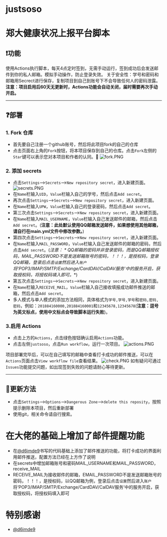 # justsoso
# 郑大健康状况上报平台脚本

## ❗功能
使用Actions执行脚本，每天4点定时签到，无需手动运行，签到成功后会发送邮件到你的私人邮箱。模拟手动操作，防止登录失效。
关于安全性：学号和密码和邮箱用Secrect进行保存，复制项目到自己到账号下不会导致任何人的密码泄露。
**注意：项目启用后60天无更新时，Actions功能会自动关闭，届时需要再次手动开启。**

---
## ❓部署
### 1. Fork 仓库
   * 首先要自己注册一个github账号，然后将此项目fork的自己的仓库
   * 点击页面右上角的`Fork`按钮，将本项目保存到自己的仓库。点击`Fork`左侧的`Star`键可以表示您对本项目和作者的认同。🤩
   ![fork.PNG](https://i.loli.net/2020/11/24/2hTtGldiZF9B7DX.png)
### 2. 添加 secrets
   * 点击`Settings`-->`Secrets`-->`New repository secret`，进入新建页面。
   ![secrets.PNG](https://i.loli.net/2020/11/24/mIWLRTzUJxuiMHa.png)
   * 在`Name`栏输入`UID`，`Value`栏输入自己的学号，然后点击`Add secret`。
   * 再次点击`Settings`-->`Secrets`-->`New repository secret`，进入新建页面。
   * 在`Name`栏输入`UPW`，`Value`栏输入自己的登录密码，然后点击`Add secret`。
   * 第三次点击`Settings`-->`Secrets`-->`New repository secret`，进入新建页面。
   * 在`Name`栏输入`MAIL_USERNAME`，`Value`栏输入自己发送邮件的邮箱，然后点击`Add secret`。(**注意：此处默认使用QQ邮箱发送邮件，如果想使用其他邮箱，请自行在main.yml文件中修改参数。**)
   * 第四次点击`Settings`-->`Secrets`-->`New repository secret`，进入新建页面。
   * 在`Name`栏输入`MAIL_PASSWORD`，`Value`栏输入自己发送邮件的邮箱的密码，然后点击`Add secret`。(**注意：* * QQ邮箱的密码并非登录密码，而是QQ邮箱授权码，MAIL_PASSWORD不是发送邮箱账号的密码，！！！，是授权码，登录QQ邮箱，登录后点击`设置`然后进入`账户`将‘POP3/IMAP/SMTP/Exchange/CardDAV/CalDAV服务’中的服务开启，获取授权码，将授权码填入即可。**)
   * 第五次点击`Settings`-->`Secrets`-->`New repository secret`，进入新建页面。
   * 在`Name`栏输入`RECEIVE_MAIL`，`Value`栏输入自己接收填报成功邮件推送的邮箱，然后点击`Add secret`。
   * 多人模式与单人模式的添加方法相同，具体格式为`学号,学号,学号`和`密码,密码,密码`，例如：`201884160000,201884160001`和`12345678,12345678`(**注意：逗号为英文标点，使用中文标点会导致脚本运行失败**)。
### 3.启用 Actions
   * 点击上方的`Actions`，点击绿色按钮确认启用`Actions`功能。
   * 点击左侧`justsoso`，点击`Run workflow`，运行一次项目。
   ![actions.PNG](https://i.loli.net/2020/11/24/HrQoCwFkgcAYjps.png)

项目部署完毕后，可以在自己填写的邮箱中查看打卡成功的邮件推送，可以在`Actions`页面点击`View workflow file`查看结果。
![check.PNG](https://i.loli.net/2020/11/24/GUEgdrmpIAxlPW5.png)
如有疑问可通过`Issues`功能提交问题，如出现签到失败的问题请耐心等待更新。

---
## 📢更新方法
   * 点击`Settings`-->`Options`-->`Dangerous Zone`-->`delete this reposity`，按照提示删除本项目，然后重新部署
   * 使用git，相关命令请自行搜索。
# 在大佬的基础上增加了邮件提醒功能
   * 在[@d6imde9](https://github.com/d6imde9)书写的代码基础上添加了邮件推送的功能，将打卡成功的界面利用邮件推送，配置方法已经在上方作了说明
   * 在secrets中增加邮箱账号和密码MAIL_USERNAME和MAIL_PASSWORD，receive_MAIL
   * RECEIVE_MAIL为接收邮件的邮箱，EMAIL_PASSWORD不是发送邮箱账号的密码，！！！，是授权码，以QQ邮箱为例，登录后点击`设置`然后进入`账户`将‘POP3/IMAP/SMTP/Exchange/CardDAV/CalDAV服务’中的服务开启，获取授权码，将授权码填入即可
# 特别感谢

 * [@d6imde9](https://github.com/d6imde9)

